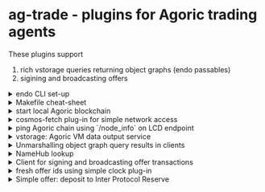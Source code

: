 # ag-trade - plugins for Agoric trading agents

These plugins support

1.  rich vstorage queries returning object graphs (endo passables)
2.  sigining and broadcasting offers

<details><summary>endo CLI set-up</summary>

Get the `endo` CLI in your path. It's on the `endo` branch (currently 2023-12-30 12:27 096879a37). I use direnv to manage `$PATH`; it's also handy for managing some secrets we'll use later.

```
$ cd projects/playground/packages/ag-trade/
direnv: loading ~/projects/playground/.envrc
direnv: export +ALICE_SECRET +JACK_SECRET ~PATH

$ endo where state
/home/connolly/.local/state/endo
```

</details>

<details><summary>Makefile cheat-sheet</summary>

The default `Makefile` target in `ag-trade` also does `endo where state`:

```
$ make
state: /home/connolly/.local/state/endo
```

`make clean` does `endo reset`.

</details>

<details><summary>start local Agoric blockchain</summary>

Use `docker compose up` with a `docker-compose.yaml` such as:

```yaml
version: '3.5'

services:
  agd:
    # cf. https://github.com/Agoric/agoric-3-proposals
    image: ghcr.io/agoric/agoric-3-proposals:main
    platform: linux/amd64
    ports:
      - 26656:26656
      - 26657:26657
      - 1317:1317
    environment:
      DEST: 1
      DEBUG: 'SwingSet:ls,SwingSet:vat'
    volumes:
      - .:/workspace
    entrypoint: /workspace/contract/scripts/run-chain.sh
```

</details>

<details><summary>cosmos-fetch plug-in for simple network access</summary>

We run `src/cosmosFetch.js` unconfined (`--UNSAFE`) to make an object with the following interface:

```ts
interface CosmosFetch {
  makeRPCClient: (rpcURL: string) => RpcClient;
  makeLCDClient: (apiURL: string) => LCD;
}

interface LCD {
  // fetch(`${apiURL}${path}`).then(r => r.json())
  // plus a bit of error handling and options
  getJSON: (path: string, options) => Promise<any>;
}

/** imported from @cosmjs/tendermint-rpc */
interface RpcClient {
  execute: (request: JsonRpcRequest) => Promise<JsonRpcSuccessResponse>;
  readonly disconnect: () => void;
}
```

```
$ make fetch-plug-in
++ install cosmos fetch plugin
endo make --UNSAFE src/cosmosFetch.js -n cosmos-fetch
Object [Alleged: CosmosFetch] {}
```

</details>

<details><summary>ping Agoric chain using `/node_info` on LCD endpoint</summary>

Now we can run `net-local.js` confined as usual, passing `cosmos-fetch` as `net`.

```js
import { E } from '@endo/far';

export const make = async net =>
  harden({
    lcd: await E(net).makeLCDClient('http://localhost:1317'),
    rpc: await E(net).makeRPCClient('http://localhost:26657'),
  });
```

Then we use `endo eval` to call `getJSON` on one of those endpoints to get some info from a local node:

```
$ make node-info
endo make src/net-local.js -n local -p cosmos-fetch
{ lcd: Object [Alleged: LCD] {}, rpc: Object [Alleged: RpcClient] {} }

endo eval "E(local.lcd).getJSON('/node_info').then(i => i.node_info)" local
{
  channels: '40202122233038606100',
  id: '8da5e462e560eb951e2c6d8ad2f9ce50c58a0be6',
  listen_addr: 'tcp://0.0.0.0:26656',
  moniker: 'localnet',
  network: 'agoriclocal',
  other: { rpc_address: 'tcp://0.0.0.0:26657', tx_index: 'on' },
  protocol_version: { app: '0', block: '11', p2p: '8' },
  version: '0.34.23'
}
```

</details>

<details><summary>vstorage: Agoric VM data output service</summary>

One section of the LCD URL space is `/agoric/vstorage/${kind}/${path}`. The on-chain Agoric JavaScript VM has a service that writes data such that it's available from LCD endpoints without doing on-chain computation. It's a hierarchical key-value store that we can browse with simple web tools such as the [vstorage viewer](https://p2p-org.github.io/p2p-agoric-vstorage-viewer/#http://localhost:26657||) by p2p.

![image](https://github.com/endojs/playground/assets/150986/2137bd73-9f5c-4955-b0d5-cd549c0600cf)

To get the children of `published.agoricNames` using `endo`:

```
endo eval "E(local.lcd).getJSON('/agoric/vstorage/children/published.agoricNames')" local
{ children: [
    'brand',
    'installation',
    'instance',
...
  ], ... }
```

How about the data at `published.agoricNames.brand`?

```
$ endo eval "E(local.lcd).getJSON('/agoric/vstorage/data/published.agoricNames.brand')" local -n brand-data
{
  value: '{"blockHeight":"935","values":["{\\"body\\":\\"#[[\\\\\\"ATOM\\\\\\",\\\\\\"$0.Alleged: ATOM brand\\\\\\"],[\\\\\\"BLD\\\\\\",\\\\\\"$1.Alleged: BLD brand\\\\\\"],[\\\\\\"DAI_axl\\\\\\",\\\\\\"$2.Alleged: DAI_axl brand\\\\\\"],[\\\\\\"DAI_grv\\\\\\",\\\\\\"$3.Alleged: DAI_grv brand\\\\\\"],[\\\\\\"IST\\\\\\",\\\\\\"$4.Alleged: IST brand\\\\\\"],[\\\\\\"Invitation\\\\\\",\\\\\\"$5.Alleged: Zoe Invitation brand\\\\\\"],[\\\\\\"KREAdCHARACTER\\\\\\",\\\\\\"$6.Alleged: KREAdCHARACTER brand\\\\\\"],[\\\\\\"KREAdITEM\\\\\\",\\\\\\"$7.Alleged: KREAdITEM brand\\\\\\"],[\\\\\\"USDC_axl\\\\\\",\\\\\\"$8.Alleged: USDC_axl brand\\\\\\"],[\\\\\\"USDC_grv\\\\\\",\\\\\\"$9.Alleged: USDC_grv brand\\\\\\"],[\\\\\\"USDT_axl\\\\\\",\\\\\\"$10.Alleged: USDT_axl brand\\\\\\"],[\\\\\\"USDT_grv\\\\\\",\\\\\\"$11.Alleged: USDT_grv brand\\\\\\"],[\\\\\\"timer\\\\\\",\\\\\\"$12.Alleged: timerBrand\\\\\\"],[\\\\\\"stATOM\\\\\\",\\\\\\"$13.Alleged: stATOM brand\\\\\\"]]\\",\\"slots\\":[\\"board05557\\",\\"board0566\\",\\"board05736\\",\\"board03138\\",\\"board0257\\",\\"board0074\\",\\"board03281\\",\\"board00282\\",\\"board03040\\",\\"board04542\\",\\"board01744\\",\\"board03446\\",\\"board0425\\",\\"board00990\\"]}"]}'
}
```

What's all _that_?

</details>

<details><summary>Unmarshalling object graph query results in clients</summary>

Peeling off a couple layers, we get **capData**: a serialization of an object graph plus an array of slot identifiers for the graph exits.

```
$ endo eval "JSON.parse(JSON.parse(that.value).values[0])" that:brand-data
{
  body: '#[["ATOM","$0.Alleged: ATOM brand"],["BLD","$1.Alleged: BLD brand"],["DAI_axl","$2.Alleged: DAI_axl brand"],["DAI_grv","$3.Alleged: DAI_grv brand"],["IST","$4.Alleged: IST brand"],["Invitation","$5.Alleged: Zoe Invitation brand"],["KREAdCHARACTER","$6.Alleged: KREAdCHARACTER brand"],["KREAdITEM","$7.Alleged: KREAdITEM brand"],["USDC_axl","$8.Alleged: USDC_axl brand"],["USDC_grv","$9.Alleged: USDC_grv brand"],["USDT_axl","$10.Alleged: USDT_axl brand"],["USDT_grv","$11.Alleged: USDT_grv brand"],["timer","$12.Alleged: timerBrand"],["stATOM","$13.Alleged: stATOM brand"]]',
  slots: [
    'board05557', 'board0566',
    'board05736', 'board03138',
    'board0257',  'board0074',
    'board03281', 'board00282',
    'board03040', 'board04542',
    'board01744', 'board03446',
    'board0425',  'board00990'
  ]
}
```

The `smartWallet.js` client factory module supports these unmarshalling conventions.

```
endo make --UNSAFE src/smartWallet.js -n client-maker
Object [Alleged: SmartWalletFactory] {}
```

Now we can make a tool to that unmarshals query results:

```
endo eval "E(factory).makeQueryTool(local.lcd)" -n query-tool local factory:client-maker

endo eval "E(qt).queryData('published.agoricNames.brand')" qt:query-tool
[
  [ 'ATOM', Object [Alleged: ATOM brand#board05557] {} ],
  [ 'BLD', Object [Alleged: BLD brand#board0566] {} ],
  [ 'DAI_axl', Object [Alleged: DAI_axl brand#board05736] {} ],
  ...
  [ 'timer', Object [Alleged: timerBrand#board0425] {} ],
  [ 'stATOM', Object [Alleged: stATOM brand#board00990] {} ]
]
```

</details>

<details><summary>NameHub lookup</summary>

That array of pairs represents a map of names to values. Turning it into a record with `Object.fromEntries` is handy:

```
$ endo eval "E(queryTool).queryData('published.agoricNames.brand').then(kvs => Object.fromEntries(kvs))" queryTool:query-tool -n brand-graph
{
  ATOM: Object [Alleged: ATOM brand#board05557] {},
  BLD: Object [Alleged: BLD brand#board0566] {},
  DAI_axl: Object [Alleged: DAI_axl brand#board05736] {},
...
  stATOM: Object [Alleged: stATOM brand#board00990] {},
  timer: Object [Alleged: timerBrand#board0425] {}
}

$ endo eval "brand.ATOM" brand:brand-graph
Object [Alleged: ATOM brand#board05557] {}
```

The array of pairs are the entries of a **NameHub**, which is an interface similar to `Map`, but instead of `get`, it has an iterative `lookup` method:

```
$ endo eval "E(queryTool).lookup('agoricNames', 'brand', 'ATOM')" queryTool:query-tool
Object [Alleged: ATOM brand#board05557] {}
```

In general, `E(hub).lookup(a, b)` is the same as `E(E(hub).lookup(a)).lookup(b)` and so on:

```
$ endo eval "E(E(queryTool).lookup('agoricNames', 'brand')).lookup('ATOM')" queryTool:query-tool
Object [Alleged: ATOM brand#board05557] {}
```

ref: <a href="https://docs.agoric.com/guides/integration/name-services.html">[Name Services](https://docs.agoric.com/guides/integration/name-services.html)</a> in Agoric docs

</details>

<details><summary>Client for signing and broadcasting offer transactions</summary>

The next level of client is one that can sign and broadcast offer transactions.
Let's make one for Alice, using a mnemonic phrase to derive private keys:

```
endo eval "E(wf).makeWalletKit('survey thank ...', local.rpc, local.lcd)" \
        local wf:client-maker -n alice-wk
{
  query: Object [Alleged: QueryTool] {},
  smartWallet: Object [Alleged: SmartWallet] {},
  tx: Object [Alleged: SigningClient] {}
}
```

_The client factory should be an ordinary confined module, but
due to difficulties with getting protobuf libraries to run confined,
we use `--UNSAFE`. The signing part than handles private keys
should be in a separate worker from the offer / query construction code,
but due to lack of byte-string support in `@endo/marshal`, we keep them together._

</details>

<details><summary>fresh offer ids using simple clock plug-in</summary>

Each "offer" message we send to the Agoric chain needs an id.
It's handy to use something like `bid-1` to remember that it was a bid offer.
My habit is to use the clock a la `bid-12:53` so I can roughly correlate with logs etc.
Serial numbers would have sufficed, but I coded up the clock convention and
later realized that the code is simpler to audit if I break it into a small clock plugin
that runs unconfined and put the rest of the logic in a normal confined module.

```
$ make clock-plug-in
endo make --UNSAFE src/clock.js -n clock
Object [Alleged: Clock] {}
```

The `clock.js` module is pretty small and straightforward:

```js
import { Far } from '@endo/far';

export const make = () =>
  Far('Clock', {
    time: () => Date.now(),
  });
```

Using it looks like this:

```
$ make fresh-id
endo make src/fresh-id.js -n fresh
Object [Alleged: FreshMaker] {}

endo eval "E(fresh).start(clock, 'bid')" -n fresh-bid-id fresh clock
Object [Alleged: Fresh] {}

endo eval "E(bid).next()" bid:fresh-bid-id
bid0420.3

$ make fresh-id
endo eval "E(bid).next()" bid:fresh-bid-id
bid042048.4

$ make fresh-id
endo eval "E(bid).next()" bid:fresh-bid-id
bid042051.5
```

</details>

<details><summary>Simple offer: deposit to Inter Protocol Reserve</summary>

The `reserve-add.js` module demonstrates basic usage of `E(smartWallet).executeOffer(offerSpec)`:

```
$ make reserve-add
endo mkguest alice
Object [Alleged: EndoGuest] {}
endo send alice @wallet:alice-wk
endo send alice @fresh:fresh-trade-id
...
endo run src/reserve-add.js 1 IST -p alice
{
  status: {
    id: 'trade-0638.0',
    invitationSpec: {
      callPipe: [Array],
      instancePath: [Array],
      source: 'agoricContract'
    },
    numWantsSatisfied: 1,
    payouts: { Collateral: [Object] },
    proposal: { give: [Object] },
    result: 'added Collateral to the Reserve'
  },
  tx: {
    height: 31288,
    transactionHash: '700905EA480C2B9EE7A3AC06F96B8874FE84D5A460A10629CD5FD6A442756050'
  }
}
```

The code starts by turning the `1 IST` CLI args into a `{ brand, value }` record
where we look up `IST` in _agoricNames_ to find the brand and we look up
`wallet` in our petname store to find our vstorage query client:

```js
export const main = async (self, units, brandName) => {
  assert.typeof(units, 'string');
  assert.typeof(brandName, 'string');
  /** @type {import("./ag-trade").SmartWalletKit} */
  const { query: vstorage, smartWallet } = await E(self).lookup('wallet');
  /** @type {Brand<'nat'>} */
  const brand = await E(vstorage).lookup('agoricNames', 'brand', brandName);

  // TODO: lookup decimalPlaces by brand
  const Collateral = { brand, value: UNIT6 * BigInt(units) };
...
}
```

Then it allocates a fresh id, constructs an `OfferSpec`, executes it, and returns the result:

```js
  const fresh = E(self).lookup('fresh');
  const id = await E(fresh).next();

  const offerSpec = {
    id,
    invitationSpec: { instancePath: ['reserve'], ... }
...
    proposal: { give: { Collateral } },
  };

  const info = await E(smartWallet).executeOffer(offerSpec);
  return info;
```

</details>

